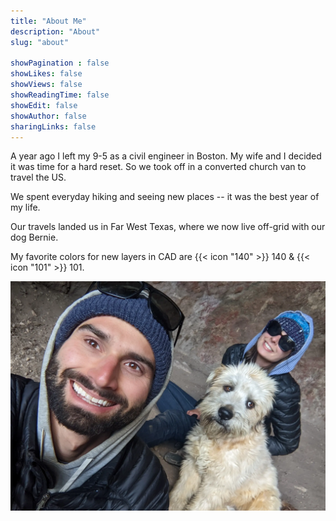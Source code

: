 ```yaml
---
title: "About Me"
description: "About"
slug: "about"

showPagination : false
showLikes: false
showViews: false
showReadingTime: false
showEdit: false
showAuthor: false
sharingLinks: false
---
```


A year ago I left my 9-5 as a civil engineer in Boston. My wife and I decided it was time for a hard reset. So we took off in a converted church van to travel the US. 

We spent everyday hiking and seeing new places -- it was the best year of my life. 

Our travels landed us in Far West Texas, where we now live off-grid with our dog Bernie. 

My favorite colors for new layers in CAD are {{< icon "140" >}} 140 & {{< icon "101" >}} 101.

![image](about.webp)